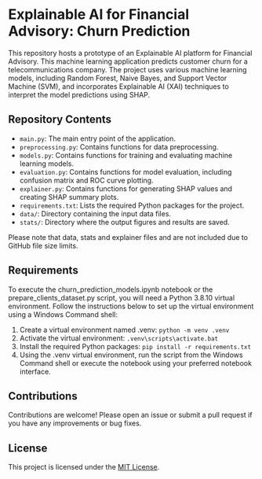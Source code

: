 # Explainable AI for Financial Advisory: Churn Prediction
This repository hosts a prototype of an Explainable AI platform for Financial Advisory. This machine learning application predicts customer churn for a telecommunications company. The project uses various machine learning models, including Random Forest, Naive Bayes, and Support Vector Machine (SVM), and incorporates Explainable AI (XAI) techniques to interpret the model predictions using SHAP.

## Repository Contents
- `main.py`: The main entry point of the application.
- `preprocessing.py`: Contains functions for data preprocessing.
- `models.py`: Contains functions for training and evaluating machine learning models.
- `evaluation.py`: Contains functions for model evaluation, including confusion matrix and ROC curve plotting.
- `explainer.py`: Contains functions for generating SHAP values and creating SHAP summary plots.
- `requirements.txt`: Lists the required Python packages for the project.
- `data/`: Directory containing the input data files.
- `stats/`: Directory where the output figures and results are saved.

Please note that data, stats and explainer files and are not included due to GitHub file size limits.

## Requirements
To execute the churn_prediction_models.ipynb notebook or the prepare_clients_dataset.py script, you will need a Python 3.8.10 virtual environment. Follow the instructions below to set up the virtual environment using a Windows Command shell:

1. Create a virtual environment named .venv: `python -m venv .venv`
2. Activate the virtual environment: `.venv\scripts\activate.bat`
3. Install the required Python packages: `pip install -r requirements.txt`
4. Using the .venv virtual environment, run the script from the Windows Command shell or execute the notebook using your preferred notebook interface.

## Contributions 
Contributions are welcome! Please open an issue or submit a pull request if you have any improvements or bug fixes.

## License
This project is licensed under the [MIT License](LICENSE).
